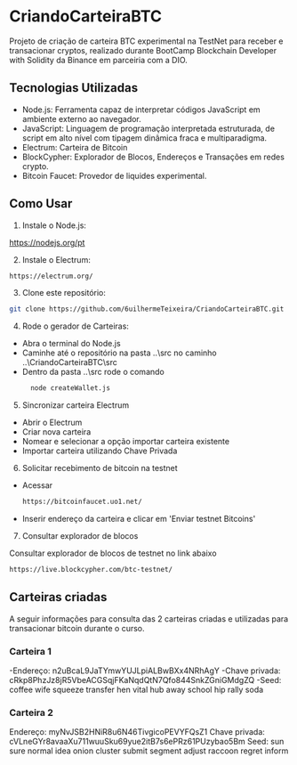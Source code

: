 # CriandoCarteiraBTC
Projeto de criação de carteira BTC experimental na TestNet para receber e transacionar cryptos, realizado durante BootCamp Blockchain Developer with Solidity da Binance em parceiria com a DIO.

## Tecnologias Utilizadas

- Node.js: Ferramenta capaz de interpretar códigos JavaScript em ambiente externo ao navegador.
- JavaScript: Linguagem de programação interpretada estruturada, de script em alto nível com tipagem dinâmica fraca e multiparadigma.
- Electrum: Carteira de Bitcoin
- BlockCypher: Explorador de Blocos, Endereços e Transações em redes crypto.
- Bitcoin Faucet: Provedor de liquides experimental.

## Como Usar

1. Instale o Node.js:

https://nodejs.org/pt


2. Instale o Electrum:

```bash
https://electrum.org/
```

3. Clone este repositório:

```bash
git clone https://github.com/6uilhermeTeixeira/CriandoCarteiraBTC.git
```

4. Rode o gerador de Carteiras:

- Abra o terminal do Node.js
- Caminhe até o repositório na pasta ..\src no caminho ..\CriandoCarteiraBTC\src
- Dentro da pasta ..\src rode o comando
  ```bash
    node createWallet.js
  ```

5. Sincronizar carteira Electrum
- Abrir o Electrum
- Criar nova carteira
- Nomear e selecionar a opção importar carteira existente
- Importar carteira utilizando Chave Privada

6. Solicitar recebimento de bitcoin na testnet
- Acessar
  ```bash
  https://bitcoinfaucet.uo1.net/
  ```
- Inserir endereço da carteira e clicar em 'Enviar testnet Bitcoins'

7. Consultar explorador de blocos

Consultar explorador de blocos de testnet no link abaixo
```bash
https://live.blockcypher.com/btc-testnet/
```

## Carteiras criadas

A seguir informações para consulta das 2 carteiras criadas e utilizadas para transacionar bitcoin durante o curso.

### Carteira 1
-Endereço:  n2uBcaL9JaTYmwYUJLpiALBwBXx4NRhAgY
-Chave privada: cRkp8PhzJz8jR5VbeACGSqjFKaNqdQtN7Qfo844SnkZGniGMdgZQ
-Seed: coffee wife squeeze transfer hen vital hub away school hip rally soda

### Carteira 2
Endereço:  myNvJSB2HNiR8u6N46TivgicoPEVYFQsZ1
Chave privada: cVLneGYr8avaaXu711wuuSku69yue2itB7s6ePRz61PUzybao5Bm
Seed: sun sure normal idea onion cluster submit segment adjust raccoon regret inform   
